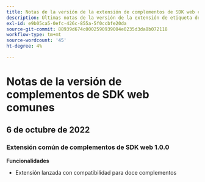 ```yaml
---
title: Notas de la versión de la extensión de complementos de SDK web comunes
description: Últimas notas de la versión de la extensión de etiqueta de complementos de SDK web comunes en Adobe Experience Platform.
exl-id: e9b05ca5-0efc-426c-855a-5f0ccbfe20da
source-git-commit: 88939d674c0002590939004e0235d3da8b072118
workflow-type: tm+mt
source-wordcount: '45'
ht-degree: 4%

---
```


# Notas de la versión de complementos de SDK web comunes

## 6 de octubre de 2022

### Extensión común de complementos de SDK web 1.0.0

**Funcionalidades**

* Extensión lanzada con compatibilidad para doce complementos
